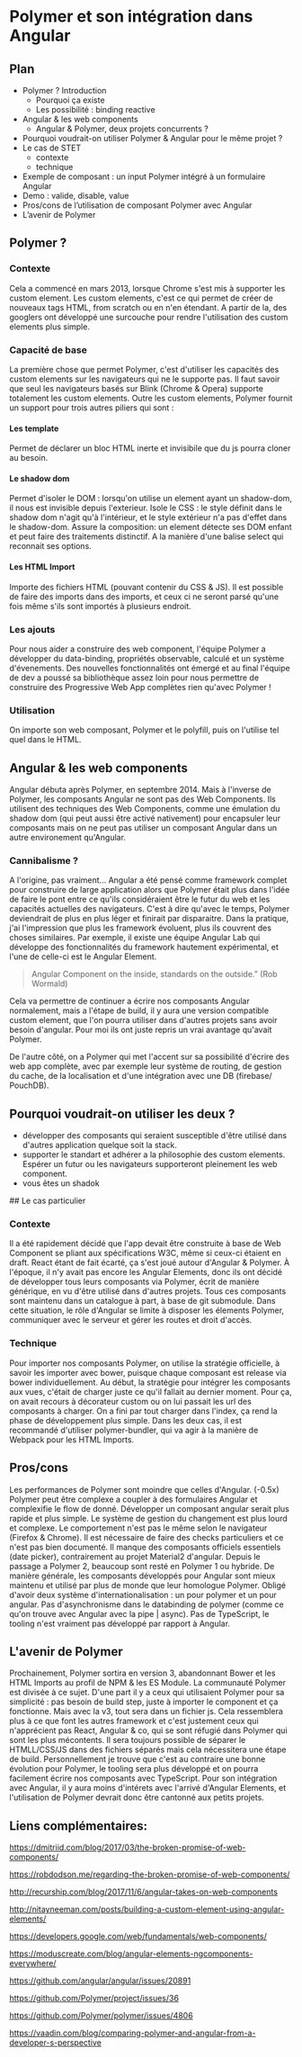 # Polymer et son intégration dans Angular

## Plan

* Polymer ? Introduction
  * Pourquoi ça existe
  * Les possibilité : binding reactive
* Angular & les web components
  * Angular & Polymer, deux projets concurrents ?
* Pourquoi voudrait-on utiliser Polymer & Angular pour le même projet ?
* Le cas de STET
  * contexte
  * technique
* Exemple de composant : un input Polymer intégré à un formulaire Angular
* Demo : valide, disable, value
* Pros/cons de l’utilisation de composant Polymer avec Angular
* L’avenir de Polymer

## Polymer ?

### Contexte
Cela a commencé en mars 2013, lorsque Chrome s'est mis à supporter les custom element. Les custom elements, c'est ce qui permet de créer de nouveaux tags HTML, from scratch ou en n'en étendant. A partir de la, des googlers ont développé une surcouche pour rendre l'utilisation des custom elements plus simple.

### Capacité de base
La première chose que permet Polymer, c'est d'utiliser les capacités des custom elements sur les navigateurs qui ne le supporte pas. Il faut savoir que seul les navigateurs basés sur Blink (Chrome & Opera) supporte totalement les custom elements. Outre les custom elements, Polymer fournit un support pour trois autres piliers qui sont :

#### Les template
Permet de déclarer un bloc HTML inerte et invisibile que du js pourra cloner au besoin.

#### Le shadow dom
Permet d'isoler le DOM : lorsqu'on utilise un element ayant un shadow-dom, il nous est invisible depuis l'exterieur.
Isole le CSS : le style définit dans le shadow dom n'agit qu'à l'intérieur, et le style extérieur n'a pas d'effet dans le shadow-dom.
Assure la composition: un element détecte ses DOM enfant et peut faire des traitements distinctif. A la manière d'une balise select qui reconnait ses options.

#### Les HTML Import
Importe des fichiers HTML (pouvant contenir du CSS & JS). Il est possible de faire des imports dans des imports, et ceux ci ne seront parsé qu'une fois même s'ils sont importés à plusieurs endroit.

### Les ajouts
Pour nous aider a construire des web component, l'équipe Polymer a développer du data-binding, propriétés observable, calculé et un système d'évenements.
Des nouvelles fonctionnalités ont émergé et au final l'équipe de dev a poussé sa bibliothèque assez loin pour nous permettre de construire des Progressive Web App complètes rien qu'avec Polymer !

### Utilisation
On importe son web composant, Polymer et le polyfill, puis on l'utilise tel quel dans le HTML.

## Angular & les web components
Angular débuta après Polymer, en septembre 2014. Mais à l'inverse de Polymer, les composants Angular ne sont pas des Web Components. Ils utilisent des techniques des Web Components, comme une émulation du shadow dom (qui peut aussi être activé nativement) pour encapsuler leur composants mais on ne peut pas utiliser un composant Angular dans un autre environement qu'Angular.

### Cannibalisme ?
A l'origine, pas vraiment... Angular a été pensé comme framework complet pour construire de large application alors que Polymer était plus dans l'idée de faire le pont entre ce qu'ils considéraient être le futur du web et les capacités actuelles des navigateurs. C'est à dire qu'avec le temps, Polymer deviendrait de plus en plus léger et finirait par disparaitre.
Dans la pratique, j'ai l'impression que plus les framework évoluent, plus ils couvrent des choses similaires. Par exemple, il existe une équipe Angular Lab qui développe des fonctionnalités du framework hautement expérimental, et l'une de celle-ci est le Angular Element.

> Angular Component on the inside, standards on the outside.” (Rob Wormald)

Cela va permettre de continuer a écrire nos composants Angular normalement, mais a l'étape de build, il y aura une version compatible custom element, que l'on pourra utiliser dans d'autres projets sans avoir besoin d'angular. Pour moi ils ont juste repris un vrai avantage qu'avait Polymer.

De l'autre côté, on a Polymer qui met l'accent sur sa possibilité d'écrire des web app complète, avec par exemple leur système de routing, de gestion du cache, de la localisation et d'une intégration avec une DB (firebase/ PouchDB).

## Pourquoi voudrait-on utiliser les deux ?
- développer des composants qui seraient susceptible d'être utilisé dans d'autres application quelque soit la stack.
- supporter le standart et adhérer a la philosophie des custom elements. Espérer un futur ou les navigateurs supporteront pleinement les web component.
- vous êtes un shadok

## Le cas particulier
### Contexte
Il a été rapidement décidé que l'app devait être construite à base de Web Component se pliant aux spécifications W3C, même si ceux-ci étaient en draft.
React étant de fait écarté, ça s'est joué autour d'Angular & Polymer.
À l'époque, il n'y avait pas encore les Angular Elements, donc ils ont décidé de développer tous leurs composants via Polymer, écrit de manière générique, en vu d'être utilisé dans d'autres projets. Tous ces composants sont maintenu dans un catalogue à part, à base de git submodule.
Dans cette situation, le rôle d'Angular se limite à disposer les élements Polymer, communiquer avec le serveur et gérer les routes et droit d'accès.

### Technique
Pour importer nos composants Polymer, on utilise la stratégie officielle, à savoir les importer avec bower, puisque chaque composant est release via bower individuellement.
Au début, la stratégie pour intégrer les composants aux vues, c'était de charger juste ce qu'il fallait au dernier moment. Pour ça, on avait recours à décorateur custom ou on lui passait les url des composants à charger.
On a fini par tout charger dans l'index, ça rend la phase de développement plus simple.
Dans les deux cas, il est recommandé d'utiliser polymer-bundler, qui va agir à la manière de Webpack pour les HTML Imports.

## Pros/cons

Les performances de Polymer sont moindre que celles d'Angular. (-0.5x)
Polymer peut être complexe a coupler à des formulaires Angular et complexifie le flow de donné. Développer un composant angular serait plus rapide et plus simple.
Le système de gestion du changement est plus lourd et complexe.
Le comportement n'est pas le même selon le navigateur (Firefox & Chrome). Il est nécessaire de faire des checks particuliers et ce n'est pas bien documenté.
Il manque des composants officiels essentiels (date picker), contrairement au projet Material2 d'angular. Depuis le passage a Polymer 2, beaucoup sont resté en Polymer 1 ou hybride. De manière générale, les composants développés pour Angular sont mieux maintenu et utilisé par plus de monde que leur homologue Polymer.
Obligé d'avoir deux système d'internationalisation : un pour polymer et un pour angular.
Pas d'asynchronisme dans le databinding de polymer (comme ce qu'on trouve avec Angular avec la pipe | async).
Pas de TypeScript, le tooling n'est vraiment pas développé par rapport à Angular.

## L'avenir de Polymer

Prochainement, Polymer sortira en version 3, abandonnant Bower et les HTML Imports au profil de NPM & les ES Module. La communauté Polymer est divisée à ce sujet. D'une part il y a ceux qui utilisaient Polymer pour sa simplicité : pas besoin de build step, juste à importer le component et ça fonctionne. Mais avec la v3, tout sera dans un fichier js. Cela ressemblera plus à ce que font les autres framework et c'est justement ceux qui n'apprécient pas React, Angular & co, qui se sont réfugié dans Polymer qui sont les plus mécontents. Il sera toujours possible de séparer le HTMLL/CSS/JS dans des fichiers séparés mais cela nécessitera une étape de build. Personnellement je trouve que c'est au contraire une bonne évolution pour Polymer, le tooling sera plus développé et on pourra facilement écrire nos composants avec TypeScript.
Pour son intégration avec Angular, il y aura moins d'intérets avec l'arrivé d'Angular Elements, et l'utilisation de Polymer devrait donc être cantonné aux petits projets.


## Liens complémentaires:
https://dmitriid.com/blog/2017/03/the-broken-promise-of-web-components/

https://robdodson.me/regarding-the-broken-promise-of-web-components/

http://recurship.com/blog/2017/11/6/angular-takes-on-web-components

http://nitayneeman.com/posts/building-a-custom-element-using-angular-elements/

https://developers.google.com/web/fundamentals/web-components/

https://moduscreate.com/blog/angular-elements-ngcomponents-everywhere/

https://github.com/angular/angular/issues/20891

https://github.com/Polymer/project/issues/36

https://github.com/Polymer/polymer/issues/4806

https://vaadin.com/blog/comparing-polymer-and-angular-from-a-developer-s-perspective

